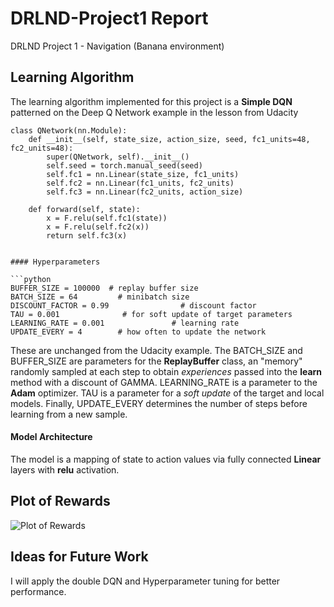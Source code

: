 # DRLND-Project1 Report
DRLND Project 1 - Navigation (Banana environment)

## Learning Algorithm

The learning algorithm implemented for this project is a **Simple DQN** patterned on the Deep Q Network example in the lesson from Udacity

````
class QNetwork(nn.Module):
    def __init__(self, state_size, action_size, seed, fc1_units=48, fc2_units=48):
        super(QNetwork, self).__init__()
        self.seed = torch.manual_seed(seed)
        self.fc1 = nn.Linear(state_size, fc1_units)
        self.fc2 = nn.Linear(fc1_units, fc2_units)
        self.fc3 = nn.Linear(fc2_units, action_size)
        
    def forward(self, state):
        x = F.relu(self.fc1(state))
        x = F.relu(self.fc2(x))
        return self.fc3(x)
````


```

#### Hyperparameters

```python
BUFFER_SIZE = 100000  # replay buffer size
BATCH_SIZE = 64         # minibatch size
DISCOUNT_FACTOR = 0.99                # discount factor
TAU = 0.001              # for soft update of target parameters
LEARNING_RATE = 0.001               # learning rate 
UPDATE_EVERY = 4        # how often to update the network
```

These are unchanged from the Udacity example. The BATCH_SIZE and BUFFER_SIZE are parameters for the **ReplayBuffer** class, an "memory" randomly sampled at each step to obtain _experiences_ passed into the **learn** method with a discount of GAMMA. LEARNING_RATE is a parameter to the **Adam** optimizer. TAU is a parameter for a _soft update_ of the target and local models. Finally, UPDATE_EVERY determines the number of steps before learning from a new sample.

#### Model Architecture

 The model is a mapping of state to action values via fully connected **Linear** layers with **relu** activation. 

## Plot of Rewards

![Plot of Rewards](https://github.com/jg1141/DRLND-Project1/blob/master/s.png)



## Ideas for Future Work

I will apply the double DQN and Hyperparameter tuning for better performance.
